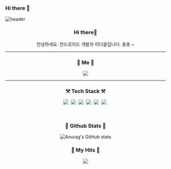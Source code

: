 ### Hi there 👋
![header](https://capsule-render.vercel.app/api?type=waving&height=300&text=Welcome!&desc=daeul%20github%20profile&descAlign=76&color=gradient&customColorList=51,1,9,30,35&fontColor=ffffff&fontAlign=68&fontAlignY=47)


<h3 align="center">Hi there👋</h3>
<p align="center">안녕하세요. 안드로이드 개발자 이다을입니다. 총총 ~</p>

<hr>
<h3 align="center">💙 Me 💙</h3>
<p align="center">
  <a href="https://velog.io/@ouowinnie"><img src="https://img.shields.io/badge/Velog-11B48A?style=flat-square&logo=velog&logoColor=white&link=https://velog.io/@ouowinnie"/></a>
</p>
<hr>
<h3 align="center">⚒ Tech Stack ⚒</h3>
<p align="center">
<img src="https://img.shields.io/badge/Android-3DDC84?style=flat-square&logo=android&logoColor=white"/>&nbsp
<img src="https://img.shields.io/badge/kotlin-7F52FF?style=flat-square&logo=kotlin&logoColor=white"/>&nbsp
<img src="https://img.shields.io/badge/Flutter-02569B?style=flat-square&logo=flutter&logoColor=white"/>&nbsp
<img src="https://img.shields.io/badge/Dart-0175C2?style=flat-square&logo=dart&logoColor=white"/>&nbsp
<img src="https://img.shields.io/badge/HTML5-E34F26?style=flat-square&logo=html5&logoColor=white"/>&nbsp
<img src="https://img.shields.io/badge/CSS3-1572B6?style=flat-square&logo=css3&logoColor=white"/>&nbsp


</p>

<br>

<h3 align="center">👀 Github Stats 👀</h3>
<div align="center">

![Anurag's GitHub stats](https://github-readme-stats.vercel.app/api?username=ouowinnie&show_icons=true&theme=graywhite)

</div>

<h3 align="center">🐾 My Hits 🐾</h3>
<p align="center">
  <a href="https://hits.seeyoufarm.com"><img src="https://hits.seeyoufarm.com/api/count/incr/badge.svg?url=https%3A%2F%2Fgithub.com%2Fhyeinisfree&count_bg=%23222222&title_bg=%23555555&icon=github.svg&icon_color=%23E7E7E7&title=hits&edge_flat=false"/></a>
</p>


<!--
**ouowinnie/ouowinnie** is a ✨ _special_ ✨ repository because its `README.md` (this file) appears on your GitHub profile.

Here are some ideas to get you started:

- 🔭 I’m currently working on ...
- 🌱 I’m currently learning ...
- 👯 I’m looking to collaborate on ...
- 🤔 I’m looking for help with ...
- 💬 Ask me about ...
- 📫 How to reach me: ...
- 😄 Pronouns: ...
- ⚡ Fun fact: ...
-->
